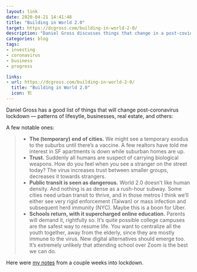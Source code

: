 ```yaml
---
layout: link
date: 2020-04-21 14:41:48
title: "Building in World 2.0"
target: https://dcgross.com/building-in-world-2-0/
description: "Daniel Gross discusses things that change in a post-covid world."
categories: blog
tags:
- investing
- coronavirus
- business
- progress

links:
- url: https://dcgross.com/building-in-world-2-0/
  title: "Building in World 2.0"
  icon: 🏗
---
```


Daniel Gross has a good list of things that will change post-coronavirus lockdown — patterns of lifesytle, businesses, real estate, and others:

A few notable ones:

> * **The (temporary) end of cities.** We might see a temporary exodus to the suburbs until there’s a vaccine. A few realtors have told me interest in SF apartments is down while suburban homes are up.
> * **Trust.** Suddenly all humans are suspect of carrying biological weapons. How do you feel when you see a stranger on the street today? The virus increases trust between smaller groups, decreases it towards strangers.
> * **Public transit is seen as dangerous.** World 2.0 doesn’t like human density. And nothing is as dense as a rush-hour subway. Some cities need urban transit to thrive, and in those metros I think we’ll either see very rigid enforcement (Taiwan) or mass infection and subsequent herd immunity (NYC). Maybe this is a boon for Uber.
> * **Schools return, with it supercharged online education.** Parents will demand it, rightfully so. It’s quite possible college campuses are the safest way to resume life. You want to centralize all the youth together, away from the elderly, since they are mostly immune to the virus. New digital alternatives should emerge too. It’s extremely unlikely that attending school over Zoom is the best we can do.

Here were [my notes](/post/things-that-will-change/ "Things That Will Change") from a couple weeks into lockdown.
